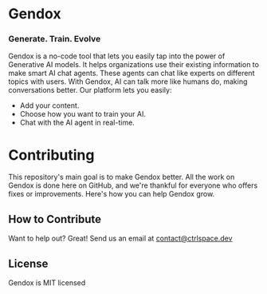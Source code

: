 # Gendox
### Generate. Train. Evolve

Gendox is a no-code tool that lets you easily tap into the power of Generative AI models. It helps organizations use their existing information to make smart AI chat agents. These agents can chat like experts on different topics with users. With Gendox, AI can talk more like humans do, making conversations better. Our platform lets you easily:

- Add your content.
- Choose how you want to train your AI.
- Chat with the AI agent in real-time.


# Contributing
This repository's main goal is to make Gendox better. All the work on Gendox is done here on GitHub, and we're thankful for everyone who offers fixes or improvements. Here's how you can help Gendox grow.

## How to Contribute
Want to help out? Great! Send us an email at contact@ctrlspace.dev


## License
Gendox is MIT licensed

